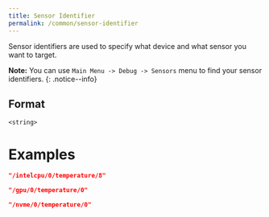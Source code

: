 ```yaml
---
title: Sensor Identifier
permalink: /common/sensor-identifier
---
```


Sensor identifiers are used to specify what device and what sensor you want to target.

**Note:** You can use `Main Menu -> Debug -> Sensors` menu to find your sensor identifiers.
{: .notice--info}

## Format
~~~
<string>
~~~

# Examples
~~~ json
"/intelcpu/0/temperature/8"
~~~
~~~ json
"/gpu/0/temperature/0"
~~~
~~~ json
"/nvme/0/temperature/0"
~~~